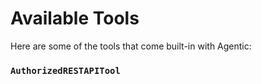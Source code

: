 # Available Tools

Here are some of the tools that come built-in with Agentic:

### `AuthorizedRESTAPITool`

